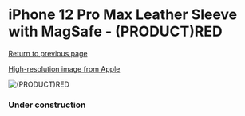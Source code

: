 # iPhone 12 Pro Max Leather Sleeve with MagSafe - (PRODUCT)RED

[Return to previous page](/iphone_12)

[High-resolution image from Apple](https://store.storeimages.cdn-apple.com/8756/as-images.apple.com/is/MHYJ3?wid=4500&hei=4500&fmt=png)

<div style="width: 384px"><img src="/everyphone/MHYJ3.png" alt="(PRODUCT)RED"></div>

### Under construction
